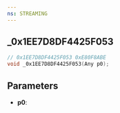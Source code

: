 ```yaml
---
ns: STREAMING
---
```

## _0x1EE7D8DF4425F053

```c
// 0x1EE7D8DF4425F053 0xE80F8ABE
void _0x1EE7D8DF4425F053(Any p0);
```


## Parameters
* **p0**: 

